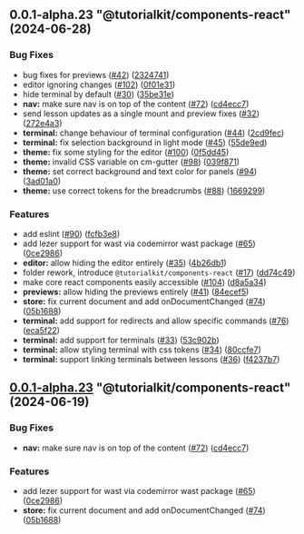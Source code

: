 ## 0.0.1-alpha.23 "@tutorialkit/components-react" (2024-06-28)


### Bug Fixes

* bug fixes for previews ([#42](https://github.com/AriPerkkio/tutorialkit/issues/42)) ([2324741](https://github.com/AriPerkkio/tutorialkit/commit/2324741ce067dd8c7d89b4209fa55035488a4676))
* editor ignoring changes ([#102](https://github.com/AriPerkkio/tutorialkit/issues/102)) ([0f01e31](https://github.com/AriPerkkio/tutorialkit/commit/0f01e317d449761fb7da8291119e57bd1d934e79))
* hide terminal by default ([#30](https://github.com/AriPerkkio/tutorialkit/issues/30)) ([35be31e](https://github.com/AriPerkkio/tutorialkit/commit/35be31e3dad0ab83771ce6425cf732b5c77588a7))
* **nav:** make sure nav is on top of the content ([#72](https://github.com/AriPerkkio/tutorialkit/issues/72)) ([cd4ecc7](https://github.com/AriPerkkio/tutorialkit/commit/cd4ecc756dde3d2d74326154c7ba700c967f8b97))
* send lesson updates as a single mount and preview fixes ([#32](https://github.com/AriPerkkio/tutorialkit/issues/32)) ([272e4a3](https://github.com/AriPerkkio/tutorialkit/commit/272e4a3171735334347dd8144913fd952c3e9ff5))
* **terminal:** change behaviour of terminal configuration ([#44](https://github.com/AriPerkkio/tutorialkit/issues/44)) ([2cd9fec](https://github.com/AriPerkkio/tutorialkit/commit/2cd9fecacae10f473f9c000375861e2f59539d41))
* **terminal:** fix selection background in light mode ([#45](https://github.com/AriPerkkio/tutorialkit/issues/45)) ([55de9ed](https://github.com/AriPerkkio/tutorialkit/commit/55de9ed94616caa489750839f2ec65505089d766))
* **theme:** fix some styling for the editor ([#100](https://github.com/AriPerkkio/tutorialkit/issues/100)) ([0f5dd45](https://github.com/AriPerkkio/tutorialkit/commit/0f5dd4540cf65535ce3b834846f7dd2029551987))
* **theme:** invalid CSS variable on cm-gutter ([#98](https://github.com/AriPerkkio/tutorialkit/issues/98)) ([039f871](https://github.com/AriPerkkio/tutorialkit/commit/039f8714df8401a81472d134786029212c7d0d44))
* **theme:** set correct background and text color for panels ([#94](https://github.com/AriPerkkio/tutorialkit/issues/94)) ([3ad01a0](https://github.com/AriPerkkio/tutorialkit/commit/3ad01a0cc1055c1f1ffd7b220785f4be1d8d0669))
* **theme:** use correct tokens for the breadcrumbs ([#88](https://github.com/AriPerkkio/tutorialkit/issues/88)) ([1669299](https://github.com/AriPerkkio/tutorialkit/commit/1669299c988b8680dda4360e8f02d64c601ad48d))


### Features

* add eslint ([#90](https://github.com/AriPerkkio/tutorialkit/issues/90)) ([fcfb3e8](https://github.com/AriPerkkio/tutorialkit/commit/fcfb3e8109b5be1ef59ac2bfd8efd4db8e635e34))
* add lezer support for wast via codemirror wast package ([#65](https://github.com/AriPerkkio/tutorialkit/issues/65)) ([0ce2986](https://github.com/AriPerkkio/tutorialkit/commit/0ce2986077a5c8384a7f118bab9d8820ff707c72))
* **editor:** allow hiding the editor entirely ([#35](https://github.com/AriPerkkio/tutorialkit/issues/35)) ([4b26db1](https://github.com/AriPerkkio/tutorialkit/commit/4b26db1b9cf90a28650e31da4ef0004e44bb9c83))
* folder rework, introduce `@tutorialkit/components-react` ([#17](https://github.com/AriPerkkio/tutorialkit/issues/17)) ([dd74c49](https://github.com/AriPerkkio/tutorialkit/commit/dd74c49ec4f021ac53fd320cf5023275fbf12311))
* make core react components easily accessible ([#104](https://github.com/AriPerkkio/tutorialkit/issues/104)) ([d8a5a34](https://github.com/AriPerkkio/tutorialkit/commit/d8a5a341df6c2d23d1d59ede61b4d3ef689af081))
* **previews:** allow hiding the previews entirely ([#41](https://github.com/AriPerkkio/tutorialkit/issues/41)) ([84ecef5](https://github.com/AriPerkkio/tutorialkit/commit/84ecef5aecacba37873977fbb19ef64d65d10c14))
* **store:** fix current document and add onDocumentChanged ([#74](https://github.com/AriPerkkio/tutorialkit/issues/74)) ([05b1688](https://github.com/AriPerkkio/tutorialkit/commit/05b1688718ab6e8d7d55c09e892c7f1faef9116e))
* **terminal:** add support for redirects and allow specific commands ([#76](https://github.com/AriPerkkio/tutorialkit/issues/76)) ([eca5f22](https://github.com/AriPerkkio/tutorialkit/commit/eca5f22e3120c4d59349f416322b990d37cb0c15))
* **terminal:** add support for terminals ([#33](https://github.com/AriPerkkio/tutorialkit/issues/33)) ([53c902b](https://github.com/AriPerkkio/tutorialkit/commit/53c902bcdc30f3c39f9b2a737e6da1dabd09dabf))
* **terminal:** allow styling terminal with css tokens ([#34](https://github.com/AriPerkkio/tutorialkit/issues/34)) ([80ccfe7](https://github.com/AriPerkkio/tutorialkit/commit/80ccfe75eff511583de8d1155652714a65edc1ed))
* **terminal:** support linking terminals between lessons ([#36](https://github.com/AriPerkkio/tutorialkit/issues/36)) ([f4237b7](https://github.com/AriPerkkio/tutorialkit/commit/f4237b7401cb7709e4546f11465420bf5aff8f2d))



## [0.0.1-alpha.23](https://github.com/stackblitz/tutorialkit/compare/0.0.1-alpha.22...0.0.1-alpha.23) "@tutorialkit/components-react" (2024-06-19)


### Bug Fixes

* **nav:** make sure nav is on top of the content ([#72](https://github.com/stackblitz/tutorialkit/issues/72)) ([cd4ecc7](https://github.com/stackblitz/tutorialkit/commit/cd4ecc756dde3d2d74326154c7ba700c967f8b97))


### Features

* add lezer support for wast via codemirror wast package ([#65](https://github.com/stackblitz/tutorialkit/issues/65)) ([0ce2986](https://github.com/stackblitz/tutorialkit/commit/0ce2986077a5c8384a7f118bab9d8820ff707c72))
* **store:** fix current document and add onDocumentChanged ([#74](https://github.com/stackblitz/tutorialkit/issues/74)) ([05b1688](https://github.com/stackblitz/tutorialkit/commit/05b1688718ab6e8d7d55c09e892c7f1faef9116e))



